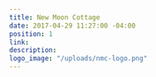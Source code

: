 ```yaml
---
title: New Moon Cottage
date: 2017-04-29 11:27:00 -04:00
position: 1
link: 
description: 
logo_image: "/uploads/nmc-logo.png"
---
```


